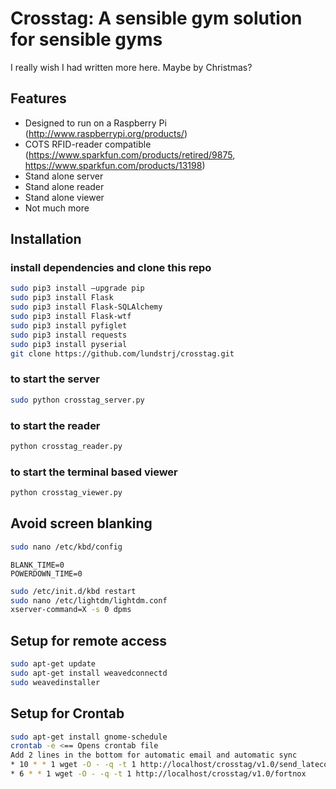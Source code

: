 Crosstag: A sensible gym solution for sensible gyms
=========================
I really wish I had written more here. Maybe by Christmas?

Features
----------

- Designed to run on a Raspberry Pi (http://www.raspberrypi.org/products/)
- COTS RFID-reader compatible (https://www.sparkfun.com/products/retired/9875, https://www.sparkfun.com/products/13198)
- Stand alone server
- Stand alone reader
- Stand alone viewer
- Not much more

Installation
------------
### install dependencies and clone this repo
```sh
sudo pip3 install —upgrade pip
sudo pip3 install Flask
sudo pip3 install Flask-SQLAlchemy
sudo pip3 install Flask-wtf
sudo pip3 install pyfiglet
sudo pip3 install requests
sudo pip3 install pyserial
git clone https://github.com/lundstrj/crosstag.git
```
### to start the server
```sh
sudo python crosstag_server.py
```
### to start the reader
```sh
python crosstag_reader.py
```
### to start the terminal based viewer
```sh
python crosstag_viewer.py
```

Avoid screen blanking
---------------------
```sh
sudo nano /etc/kbd/config
```
```
BLANK_TIME=0
POWERDOWN_TIME=0
```
```sh
sudo /etc/init.d/kbd restart
sudo nano /etc/lightdm/lightdm.conf
xserver-command=X -s 0 dpms
```
Setup for remote access
-----------------------
```sh
sudo apt-get update
sudo apt-get install weavedconnectd
sudo weavedinstaller
```

Setup for Crontab
-----------------------
```sh
sudo apt-get install gnome-schedule
crontab -e <== Opens crontab file
Add 2 lines in the bottom for automatic email and automatic sync
* 10 * * 1 wget -O - -q -t 1 http://localhost/crosstag/v1.0/send_latecomers_emal
* 6 * * 1 wget -O - -q -t 1 http://localhost/crosstag/v1.0/fortnox
```
